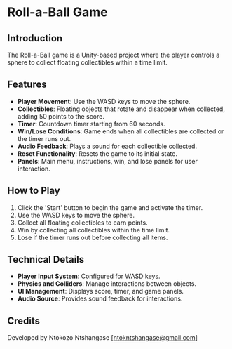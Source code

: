 # Roll-a-Ball Game

## Introduction
The Roll-a-Ball game is a Unity-based project where the player controls a sphere to collect floating collectibles within a time limit.

## Features
- **Player Movement**: Use the WASD keys to move the sphere.
- **Collectibles**: Floating objects that rotate and disappear when collected, adding 50 points to the score.
- **Timer**: Countdown timer starting from 60 seconds.
- **Win/Lose Conditions**: Game ends when all collectibles are collected or the timer runs out.
- **Audio Feedback**: Plays a sound for each collectible collected.
- **Reset Functionality**: Resets the game to its initial state.
- **Panels**: Main menu, instructions, win, and lose panels for user interaction.

## How to Play
1. Click the 'Start' button to begin the game and activate the timer.
2. Use the WASD keys to move the sphere.
3. Collect all floating collectibles to earn points.
4. Win by collecting all collectibles within the time limit.
5. Lose if the timer runs out before collecting all items.

## Technical Details
- **Player Input System**: Configured for WASD keys.
- **Physics and Colliders**: Manage interactions between objects.
- **UI Management**: Displays score, timer, and game panels.
- **Audio Source**: Provides sound feedback for interactions.

## Credits
Developed by Ntokozo Ntshangase 
[ntokntshangase@gmail.com]
